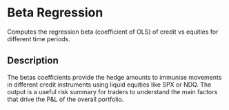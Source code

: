 # Beta Regression
Computes the regression beta (coefficient of OLS) of credit vs equities for different time periods. 
## Description
The betas coefficients provide the hedge amounts to immunise movements in different credit instruments using liquid equities like SPX or NDQ. The output is a useful risk summary for traders to understand the main factors that drive the P&L of the overall portfolio.

